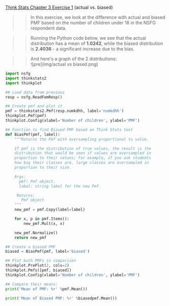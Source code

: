[Think Stats Chapter 3 Exercise 1](http://greenteapress.com/thinkstats2/html/thinkstats2004.html#toc31) (actual vs. biased)


>> In this exercise, we look at the difference with actual and biased PMF based on the number of
>> children under 18 in the NSFG respondent data.

>> Running the Python code below, we see that the actual distribution has a mean of **1.0242**,
>> while the biased distribution is **2.4036** - a significant increase due to the bias.

>> And here's a graph of the 2 distributions:  
>> ![pre](img/actual vs biased.png)  



```python
import nsfg
import thinkstats2
import thinkplot

## Load data from previous
resp = nsfg.ReadFemResp()

## Create pmf and plot it
pmf = thinkstats2.Pmf(resp.numkdhh, label='numkdhh')
thinkplot.Pmf(pmf)
thinkplot.Config(xlabel='Number of children', ylabel='PMF')

## Function to find Biased PMF based on Think Stats text
def BiasPmf(pmf, label):
    """Returns the Pmf with oversampling proportional to value.

    If pmf is the distribution of true values, the result is the
    distribution that would be seen if values are oversampled in
    proportion to their values; for example, if you ask students
    how big their classes are, large classes are oversampled in
    proportion to their size.

    Args:
      pmf: Pmf object.
      label: string label for the new Pmf.

     Returns:
       Pmf object
    """
    new_pmf = pmf.Copy(label=label)

    for x, p in pmf.Items():
        new_pmf.Mult(x, x)

    new_pmf.Normalize()
    return new_pmf

## Create a biased PMF
biased = BiasPmf(pmf, label='biased')

## Plot both PMFs in comparison
thinkplot.PrePlot(2, cols=2)
thinkplot.Pmfs([pmf, biased])
thinkplot.Config(xlabel='Number of children', ylabel='PMF')

## Compare their means:
print('Mean of PMF: %r' %pmf.Mean())

print('Mean of Biased PMF: %r' %biasedpmf.Mean())

```

